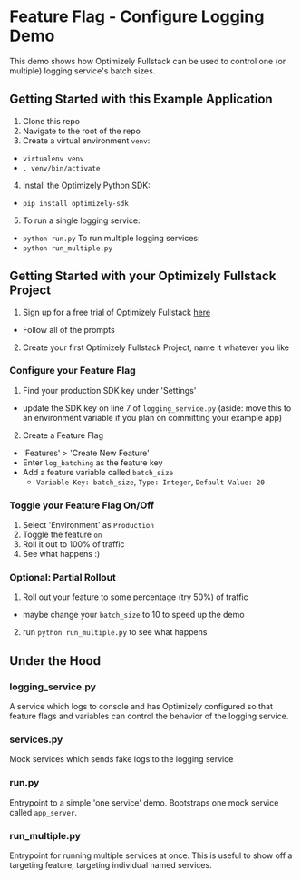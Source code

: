 # Feature Flag - Configure Logging Demo

This demo shows how Optimizely Fullstack can be used to control one (or multiple) logging service's batch sizes.

## Getting Started with this Example Application

1. Clone this repo
2. Navigate to the root of the repo
3. Create a virtual environment `venv`:
  - `virtualenv venv`
  - `. venv/bin/activate`
4. Install the Optimizely Python SDK:
  - `pip install optimizely-sdk`
5. To run a single logging service: 
  - `python run.py`
   To run multiple logging services: 
  - `python run_multiple.py`

## Getting Started with your Optimizely Fullstack Project
1. Sign up for a free trial of Optimizely Fullstack [here](optimizely.com/free-trial)
  - Follow all of the prompts
2. Create your first Optimizely Fullstack Project, name it whatever you like


### Configure your Feature Flag
1. Find your production SDK key under 'Settings'
  - update the SDK key on line 7 of `logging_service.py` (aside: move this to an environment variable if you plan on committing your example app)
2. Create a Feature Flag
  - 'Features' > 'Create New Feature'
  - Enter `log_batching` as the feature key
  - Add a feature variable called `batch_size`
    - `Variable Key: batch_size`, `Type: Integer`, `Default Value: 20`

### Toggle your Feature Flag On/Off
1. Select 'Environment' as `Production`
2. Toggle the feature `on`
3. Roll it out to 100% of traffic
4. See what happens :) 

### Optional: Partial Rollout 
1. Roll out your feature to some percentage (try 50%) of traffic
  - maybe change your `batch_size` to 10 to speed up the demo 
2. run `python run_multiple.py` to see what happens

## Under the Hood

### logging_service.py
A service which logs to console and has Optimizely configured so that feature flags and variables can control the behavior of the logging service.

### services.py
Mock services which sends fake logs to the logging service

### run.py
Entrypoint to a simple 'one service' demo. Bootstraps one mock service called `app_server`.

### run_multiple.py
Entrypoint for running multiple services at once. This is useful to show off a targeting feature, targeting individual
named services.

